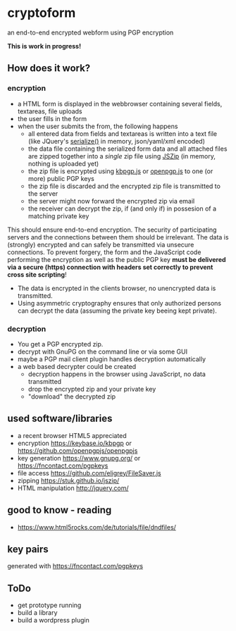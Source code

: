 # cryptoform

an end-to-end encrypted webform using PGP encryption

**This is work in progress!**


## How does it work?


### encryption

- a HTML form is displayed in the webbrowser containing several fields, textareas, file uploads
- the user fills in the form
- when the user submits the from, the following happens
  - all entered data from fields and textareas is written into a text file (like JQuery's [serialize()](https://api.jquery.com/serialize/) in memory, json/yaml/xml encoded)
  - the data file containing the serialized form data and all attached files are zipped together into a *single* zip file using [JSZip](https://stuk.github.io/jszip/) (in memory, nothing is uploaded yet)
  - the zip file is encrypted using [kbpgp.js](https://keybase.io/kbpgp) or [openpgp.js](https://github.com/openpgpjs/openpgpjs) to one (or more) public PGP keys
  - the zip file is discarded and the encrypted zip file is transmitted to the server
  - the server might now forward the encrypted zip via email
  - the receiver can decrypt the zip, if (and only if) in possesion of a matching private key

This should ensure end-to-end encryption. The security of participating servers and the connections between them should be irrelevant. The data is (strongly) encrypted and can safely be transmitted via unsecure connections. To prevent forgery, the form and the JavaScript code performing the encryption as well as the public PGP key **must be delivered via a secure (https) connection with headers set correctly to prevent cross site scripting**!

- The data is encrypted in the clients browser, no unencrypted data is transmitted.
- Using asymmetric cryptography ensures that only authorized persons can decrypt the data (assuming the private key beeing kept private).


### decryption

- You get a PGP encrypted zip.
- decrypt with GnuPG on the command line or via some GUI
- maybe a PGP mail client plugin handles decryption automatically
- a web based decrypter could be created
  - decryption happens in the browser using JavaScript, no data transmitted
  - drop the encrypted zip and your private key
  - "download" the decrypted zip


## used software/libraries

- a recent browser HTML5 appreciated
- encryption https://keybase.io/kbpgp or https://github.com/openpgpjs/openpgpjs
- key generation https://www.gnupg.org/ or https://fncontact.com/pgpkeys
- file access https://github.com/eligrey/FileSaver.js
- zipping https://stuk.github.io/jszip/
- HTML manipulation http://jquery.com/


## good to know - reading

- https://www.html5rocks.com/de/tutorials/file/dndfiles/


## key pairs

generated with https://fncontact.com/pgpkeys


## ToDo

- get prototype running
- build a library
- build a wordpress plugin
